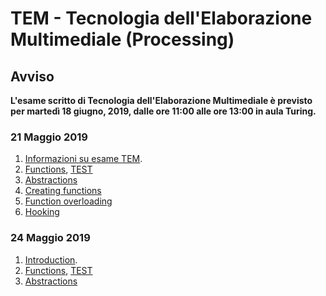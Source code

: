 # TEM - Tecnologia dell'Elaborazione Multimediale (Processing)

## Avviso
__L'esame scritto di Tecnologia dell'Elaborazione Multimediale è previsto per martedì 18 giugno, 2019, dalle ore 11:00 alle ore 13:00 in aula Turing.__
<!--
__Si consiglia di partecipare muniti di portatile.__-->

### 21 Maggio 2019

1. [Informazioni su esame TEM](http://svel.to/18t4).
2. [Functions](http://svel.to/18t5), [TEST](http://svel.to/18op)
3. [Abstractions](http://svel.to/18tp)
4. [Creating functions](http://svel.to/18tr)
5. [Function overloading](http://svel.to/18ts)
6. [Hooking](http://svel.to/18tt)

### 24 Maggio 2019
1. [Introduction](http://svel.to/xxx).
2. [Functions](http://svel.to/xxx), [TEST](http://svel.to/)
3. [Abstractions](http://svel.to/xxx)
